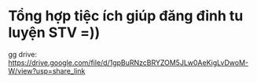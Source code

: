 # Tổng hợp tiệc ích giúp đăng đỉnh tu luyện STV =))

gg drive: https://drive.google.com/file/d/1gpBuRNzcBRYZOM5JLw0AeKigLvDwoM-W/view?usp=share_link
